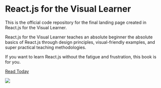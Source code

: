 # React.js for the Visual Learner
This is the official code repository for the final landing page created in React.js for the Visual Learner.

React.js for the Visual Learner teaches an absolute beginner the absolute basics of React.js through design principles, visual-friendly examples, and super practical teaching methodologies.

If you want to learn React.js without the fatigue and frustration, this book is for you.

[Read Today](https://leanpub.com/reactjsforthevisuallearner)

![](https://leanpub.com/site_images1/reactjsforthevisuallearner/cdn-images-1_medium_com---max---1600---1*Unqomo84alm1gxokLu0Ehg.png)

